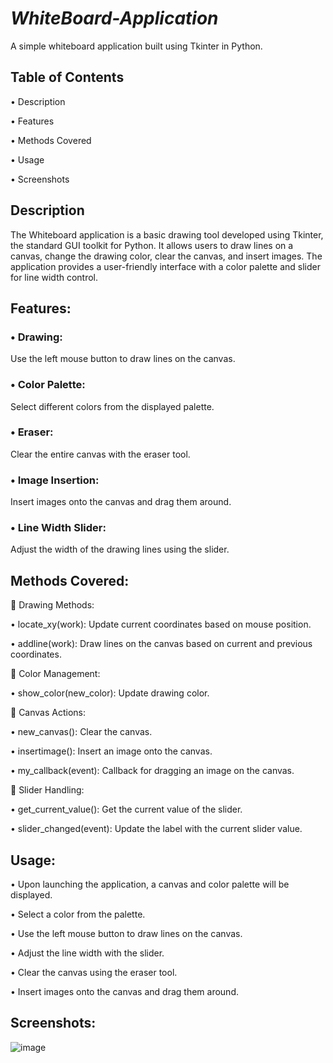 # *WhiteBoard-Application*
A simple whiteboard application built using Tkinter in Python.

## Table of Contents
• Description

• Features

• Methods Covered

• Usage

• Screenshots

## Description

The Whiteboard application is a basic drawing tool developed using Tkinter, the standard GUI toolkit for Python. It allows users to draw lines on a canvas, change the drawing color, clear the canvas, and insert images. The application provides a user-friendly interface with a color palette and slider for line width control.

## Features:

### • Drawing:
Use the left mouse button to draw lines on the canvas.

### • Color Palette: 
Select different colors from the displayed palette.

### • Eraser: 
Clear the entire canvas with the eraser tool.

### • Image Insertion: 
Insert images onto the canvas and drag them around.

### • Line Width Slider: 
Adjust the width of the drawing lines using the slider.

## Methods Covered:

	Drawing Methods:

•	locate_xy(work): Update current coordinates based on mouse position.

•	addline(work): Draw lines on the canvas based on current and previous coordinates.

	Color Management:

•	show_color(new_color): Update drawing color.

	Canvas Actions:

•	new_canvas(): Clear the canvas.

•	insertimage(): Insert an image onto the canvas.

•	my_callback(event): Callback for dragging an image on the canvas.

	Slider Handling:

•	get_current_value(): Get the current value of the slider.

•	slider_changed(event): Update the label with the current slider value.

## Usage:

• Upon launching the application, a canvas and color palette will be displayed.

• Select a color from the palette.

• Use the left mouse button to draw lines on the canvas.

• Adjust the line width with the slider.

• Clear the canvas using the eraser tool.

• Insert images onto the canvas and drag them around.

## Screenshots:

![image](https://github.com/Amrisha7/WhiteBoard-Application/assets/136724257/092dace1-36e9-4938-9b44-387b537d48ff)
